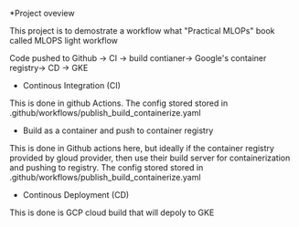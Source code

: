 

*Project oveview

This project is to demostrate a workflow what "Practical MLOPs" book called MLOPS light workflow

Code pushed to Github -> CI -> build contianer-> Google's container registry-> CD -> GKE


* Continous Integration (CI)

This is done in github Actions. The config stored stored in .github/workflows/publish_build_containerize.yaml

* Build as a container and push to container registry

This is done in Github actions here, but ideally if the container registry provided by gloud provider, then use their build server for containerization and pushing to registry. The config stored stored in .github/workflows/publish_build_containerize.yaml


* Continous Deployment (CD)

This is done is GCP cloud build that will depoly to GKE
